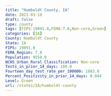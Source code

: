 ```yaml
---
title: "Humboldt County, IA"
date: 2021-03-18
draft: false
type: county
tags: [FIPS:19091.0,FEMA:7.0,Non-core,Green]
categories: [IA]
County: Humboldt County
State: IA
FIPS: 19091.0
FEMA_Region: 7.0
Population: 9558.0
NCHS_Urban_Rural_Classification: Non-core
Tests_in_prior_14_days: 180.0
Fourteen_day_test_rate_per_100000: 1883.0
Percent_Positivity_in_prior_14_days: 0.044
Level: Green
url: /states/IA/humboldt-county
---
```



